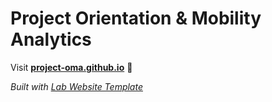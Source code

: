 
# Project Orientation & Mobility Analytics

Visit **[project-oma.github.io](https://project-oma.github.io)** 🚀

_Built with [Lab Website Template](https://greene-lab.gitbook.io/lab-website-template-docs)_